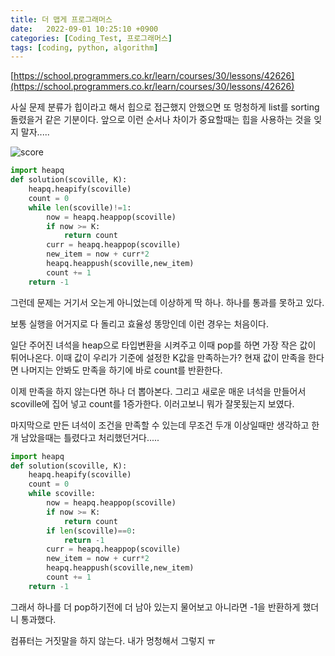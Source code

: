 ```yaml
---
title: 더 맵게 프로그래머스
date:   2022-09-01 10:25:10 +0900
categories: [Coding_Test, 프로그래머스]
tags: [coding, python, algorithm]
---
```


[https://school.programmers.co.kr/learn/courses/30/lessons/42626](https://school.programmers.co.kr/learn/courses/30/lessons/42626)


사실 문제 분류가 힙이라고 해서 힙으로 접근했지 안했으면 또 멍청하게 list를 sorting 돌렸을거 같은 기분이다. 앞으로 이런 순서나 차이가 중요할때는 힙을 사용하는 것을 잊지 말자.....

![score](https://user-images.githubusercontent.com/85277660/211155864-18ab2a7f-1ccd-4752-b9e4-d0544356149d.png)

```py
import heapq
def solution(scoville, K):
    heapq.heapify(scoville)
    count = 0
    while len(scoville)!=1:
        now = heapq.heappop(scoville)
        if now >= K:
            return count
        curr = heapq.heappop(scoville)
        new_item = now + curr*2
        heapq.heappush(scoville,new_item)
        count += 1
    return -1
```

그런데 문제는 거기서 오는게 아니었는데 이상하게 딱 하나. 하나를 통과를 못하고 있다.

보통 실행을 어거지로 다 돌리고 효율성 똥망인데 이런 경우는 처음이다.

일단 주어진 녀석을 heap으로 타입변환을 시켜주고 이때 pop를 하면 가장 작은 값이 튀어나온다. 이때 값이 우리가 기준에 설정한 K값을 만족하는가? 현재 값이 만족을 한다면 나머지는 안봐도 만족을 하기에 바로 count를 반환한다.

이제 만족을 하지 않는다면 하나 더 뽑아본다. 그리고 새로운 매운 녀석을 만들어서 scoville에 집어 넣고 count를 1증가한다. 이러고보니 뭐가 잘못됬는지 보였다.

마지막으로 만든 녀석이 조건을 만족할 수 있는데 무조건 두개 이상일때만 생각하고 한개 남았을때는 틀렸다고 처리했던거다.....

```py
import heapq
def solution(scoville, K):
    heapq.heapify(scoville)
    count = 0
    while scoville:
        now = heapq.heappop(scoville)
        if now >= K:
            return count
        if len(scoville)==0:
            return -1
        curr = heapq.heappop(scoville)
        new_item = now + curr*2
        heapq.heappush(scoville,new_item)
        count += 1
    return -1
```

그래서 하나를 더 pop하기전에 더 남아 있는지 물어보고 아니라면 -1을 반환하게 했더니 통과했다.

컴퓨터는 거짓말을 하지 않는다. 내가 멍청해서 그렇지 ㅠ